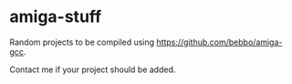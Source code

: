 # amiga-stuff
Random projects to be compiled using https://github.com/bebbo/amiga-gcc.

Contact me if your project should be added. 
